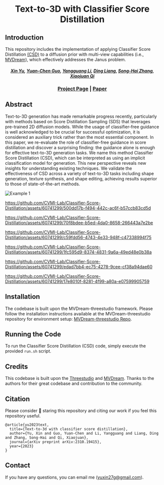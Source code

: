 # <p align="center"> Text-to-3D with Classifier Score Distillation


## Introduction
This repository includes the implementation of applying Classifier Score Distillation [(CSD)](https://github.com/CVMI-Lab/Classifier-Score-Distillation) to a diffusion prior with multi-view capabilities (i.e., [MVDream](https://github.com/bytedance/MVDream-threestudio)), which effectively addresses the Janus problem.

#####  <p align="center"> [Xin Yu](https://scholar.google.com/citations?user=JX8kSoEAAAAJ&hl=zh-CN), [Yuan-Chen Guo](https://scholar.google.com/citations?user=b7ZJV9oAAAAJ&hl=zh-CN), [Yangguang Li](https://yg256li.github.io/), [Ding Liang](https://scholar.google.com/citations?user=Dqjnn0gAAAAJ&hl=zh-CN), [Song-Hai Zhang](https://scholar.google.com/citations?user=AWtV-EQAAAAJ&hl=en), [Xiaojuan Qi](https://scholar.google.com/citations?user=bGn0uacAAAAJ&hl=en)

### <p align="center"> [Project Page](https://xinyu-andy.github.io/Classifier-Score-Distillation/) | [Paper](https://arxiv.org/abs/2310.19415)

## Abstract
Text-to-3D generation has made remarkable progress recently, particularly with methods based on Score Distillation Sampling (SDS) that leverages pre-trained 2D diffusion models. While the usage of classifier-free guidance is well acknowledged to be crucial for successful optimization, it is considered an auxiliary trick rather than the most essential component. In this paper, we re-evaluate the role of classifier-free guidance in score distillation and discover a surprising finding: the guidance alone is enough for effective text-to-3D generation tasks. We name this method Classifier Score Distillation (CSD), which can be interpreted as using an implicit classification model for generation. This new perspective reveals new insights for understanding existing techniques. We validate the effectiveness of CSD across a variety of text-to-3D tasks including shape generation, texture synthesis, and shape editing, achieving results superior to those of state-of-the-art methods.

![Example 1](./load/images/csd_img.png)

https://github.com/CVMI-Lab/Classifier-Score-Distillation/assets/60741299/500dd17b-f494-442c-ac6f-b57ccb83cd5d

https://github.com/CVMI-Lab/Classifier-Score-Distillation/assets/60741299/70f8bdee-b5ed-4da0-8658-266443a7e2be

https://github.com/CVMI-Lab/Classifier-Score-Distillation/assets/60741299/c59fdd56-4743-4e33-948f-c47338994f75

https://github.com/CVMI-Lab/Classifier-Score-Distillation/assets/60741299/1fc595d9-8374-4831-9a6a-49ed48e0b38a

https://github.com/CVMI-Lab/Classifier-Score-Distillation/assets/60741299/edad7bb4-ec75-4278-9cee-cf38a94dae60

https://github.com/CVMI-Lab/Classifier-Score-Distillation/assets/60741299/17e8010f-8281-4f99-a80a-e07599905759


## Installation
The codebase is built upon the MVDream-threestudio framework. Please follow the installation instructions available at the MVDream-threestudio repository for environment setup: [MVDream-threestudio Repo](https://github.com/bytedance/MVDream-threestudio).

## Running the Code
To run the Classifier Score Distillation (CSD) code, simply execute the provided `run.sh` script.

## Credits
This codebase is built upon the [Threestudio](https://github.com/threestudio-project/threestudio) and [MVDream](https://github.com/bytedance/MVDream-threestudio). Thanks to the authors for their great codebase and contribution to the community.

## Citation
Please consider :grimacing: staring this repository and citing our work if you feel this repository useful.

```
@article{yu2023text,
  title={Text-to-3d with classifier score distillation},
  author={Yu, Xin and Guo, Yuan-Chen and Li, Yangguang and Liang, Ding and Zhang, Song-Hai and Qi, Xiaojuan},
  journal={arXiv preprint arXiv:2310.19415},
  year={2023}
}
```

## Contact
If you have any questions, you can email me (yuxin27g@gmail.com).